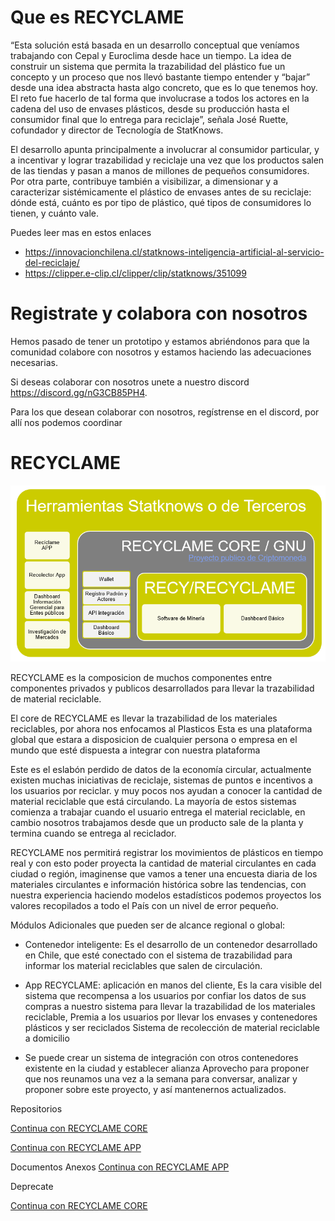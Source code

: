 # Que es RECYCLAME

“Esta solución está basada en un desarrollo conceptual que veníamos trabajando con Cepal y Euroclima desde hace un tiempo. La idea de construir un sistema que permita la trazabilidad del plástico fue un concepto y un proceso que nos llevó bastante tiempo entender y “bajar” desde una idea abstracta hasta algo concreto, que es lo que tenemos hoy.  El reto fue hacerlo de tal forma que involucrase a todos los actores en la cadena del uso de envases plásticos, desde su producción hasta el consumidor final que lo entrega para reciclaje”, señala José Ruette, cofundador y director de Tecnología de StatKnows.

El desarrollo apunta principalmente a involucrar al consumidor particular, y a incentivar y lograr trazabilidad y reciclaje una vez que los productos salen de las tiendas y pasan a manos de millones de pequeños consumidores. Por otra parte, contribuye también a visibilizar, a dimensionar y a caracterizar sistémicamente el plástico de envases antes de su reciclaje: dónde está, cuánto es por tipo de plástico, qué tipos de consumidores lo tienen, y cuánto vale.

Puedes leer mas en estos enlaces

- https://innovacionchilena.cl/statknows-inteligencia-artificial-al-servicio-del-reciclaje/
- https://clipper.e-clip.cl/clipper/clip/statknows/351099


# Registrate y colabora con nosotros

Hemos pasado de tener un prototipo y estamos abriéndonos para que la comunidad colabore con nosotros y estamos haciendo las adecuaciones necesarias. 

Si deseas colaborar con nosotros unete a nuestro discord https://discord.gg/nG3CB85PH4.

Para los que desean colaborar con nosotros, regístrense en el discord, por allí nos podemos coordinar

# RECYCLAME


<img src="reciclameArquitectura.png"></img>

RECYCLAME es la composicion de muchos componentes entre componentes privados y publicos desarrollados para llevar la trazabilidad de material reciclable. 

El core de RECYCLAME es llevar la trazabilidad de los materiales reciclables, por ahora nos enfocamos al Plasticos
Esta es una plataforma global que estara a disposicion de cualquier persona o empresa en el mundo que esté dispuesta a integrar con nuestra plataforma

Este es el eslabón perdido de datos de la economía circular, actualmente existen muchas iniciativas de reciclaje, sistemas de puntos e incentivos a los usuarios por reciclar. y muy pocos nos ayudan a conocer la cantidad de material reciclable que está circulando.  La mayoría de estos sistemas comienza a trabajar cuando el usuario entrega el material reciclable, en cambio nosotros trabajamos desde que un producto sale de la planta y termina cuando se entrega al reciclador.

RECYCLAME nos permitirá registrar los movimientos de plásticos en tiempo real y con esto poder proyecta la cantidad de material circulantes en cada ciudad o región, imaginense que vamos a tener una encuesta diaria de los materiales circulantes e información histórica sobre las tendencias, con nuestra experiencia haciendo modelos estadísticos podemos proyectos los valores recopilados a todo el País con un nivel de error pequeño.

Módulos Adicionales que pueden ser de alcance regional o global:

- Contenedor inteligente: Es el desarrollo de un contenedor desarrollado en Chile,  que esté conectado con el sistema de trazabilidad para informar los material reciclables que salen de circulación.

- App RECYCLAME: aplicación en manos del cliente,
Es la cara visible del sistema que recompensa a los usuarios por confiar los datos de sus compras a nuestro sistema para llevar la trazabilidad de los materiales reciclable, Premia a los usuarios por llevar los envases y contenedores plásticos y ser reciclados Sistema de recolección de material reciclable a domicilio

- Se puede crear un sistema de integración con otros contenedores existente en la ciudad y establecer alianza
Aprovecho para proponer que nos reunamos una vez a la semana para conversar,  analizar y proponer sobre este proyecto, y así mantenernos actualizados.

Repositorios

[Continua con RECYCLAME CORE](CORE/Solidity.md)

[Continua con RECYCLAME APP](support/ReciclameApp.pdf)


Documentos Anexos
[Continua con RECYCLAME APP](support/AntecedentesdelplasticoenChile_JAal18mayo2021.pdf)


Deprecate

[Continua con RECYCLAME CORE](RECYCLAMECORE/README.md)
